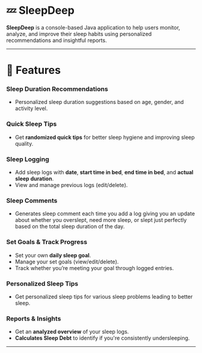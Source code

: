 # 💤 SleepDeep

**SleepDeep** is a console-based Java application to help users monitor, analyze, and improve their sleep habits using personalized recommendations and insightful reports. 

---

# 📌 Features

### Sleep Duration Recommendations
- Personalized sleep duration suggestions based on age, gender, and activity level.

### Quick Sleep Tips
- Get **randomized quick tips** for better sleep hygiene and improving sleep quality.
  
### Sleep Logging
- Add sleep logs with **date**, **start time in bed**, **end time in bed**, and **actual sleep duration**.
- View and manage previous logs (edit/delete).

### Sleep Comments
- Generates sleep comment each time you add a log giving you an update about whether you overslept, need more sleep, or slept just perfectly based on the total sleep duration of the day.

### Set Goals & Track Progress
- Set your own **daily sleep goal**.
- Manage your set goals (view/edit/delete).
- Track whether you’re meeting your goal through logged entries.

### Personalized Sleep Tips
- Get personalized sleep tips for various sleep problems leading to better sleep.
  
### Reports & Insights
- Get an **analyzed overview** of your sleep logs.
- **Calculates Sleep Debt** to identify if you're consistently undersleeping.

---

